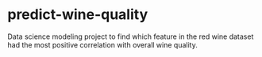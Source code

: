 # predict-wine-quality
Data science modeling project to find which feature in the red wine dataset had the most positive correlation with overall wine quality. 
